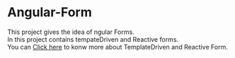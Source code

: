 # Angular-Form
This project gives the idea of ngular Forms.<br>
In this project contains tempateDriven and Reactive forms.<br>
You can <a href="https://angular.io/guide/forms">Click here</a> to konw more about TemplateDriven and Reactive Form.
 
